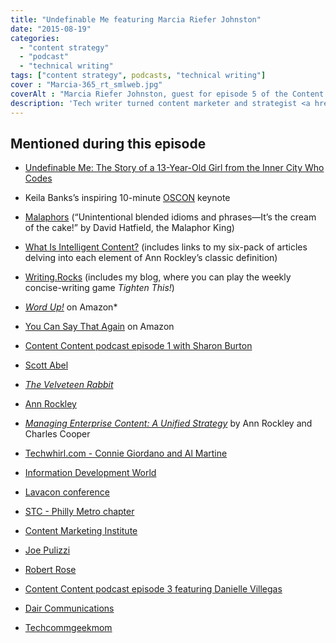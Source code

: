 ```yaml
---
title: "Undefinable Me featuring Marcia Riefer Johnston"
date: "2015-08-19"
categories:
  - "content strategy"
  - "podcast"
  - "technical writing"
tags: ["content strategy", podcasts, "technical writing"]
cover : "Marcia-365_rt_smlweb.jpg"
coverAlt : "Marcia Riefer Johnston, guest for episode 5 of the Content Content podcast"
description: 'Tech writer turned content marketer and strategist <a href="http://twitter.com/marciarjohnston">Marcia Riefer Johnston</a> discusses her career transitions, her two highly rated books, and her strong love of Strunk and White.'
---
```

## Mentioned during this episode

- [Undefinable Me: The Story of a 13-Year-Old Girl from the Inner City Who Codes](http://www.mtv.com/news/2226440/teen-programmer-speech/)
- Keila Banks’s inspiring 10-minute [OSCON](http://www.oscon.com/) keynote

- [Malaphors](http://malaphors.com/) (“Unintentional blended idioms and phrases&mdash;It’s the cream of the cake!” by David Hatfield, the Malaphor King)

- [What Is Intelligent Content?](http://contentmarketinginstitute.com/intelligent-content/what-is-intelligent-content/) (includes links to my six-pack of articles delving into each element of Ann Rockley’s classic definition)

- [Writing.Rocks](http://writing.rocks/) (includes my blog, where you can play the weekly concise-writing game _Tighten This!_)

- [_Word Up!_](http://www.amazon.com/gp/product/B00CYSB2IK) on Amazon\*

- [You Can Say That Again](http://www.amazon.com/You-Can-Say-That-Again-ebook/dp/B00VSBRB0M) on Amazon

- [Content Content podcast episode 1 with Sharon Burton](http://edmarsh.com/2015/02/06/introducing-the-content-content-podcast/)

- [Scott Abel](http://thecontentwrangler.com)

- [_The Velveteen Rabbit_](https://en.wikipedia.org/wiki/The_Velveteen_Rabbit)

- [Ann Rockley](https://en.wikipedia.org/wiki/Ann_Rockley)

- [_Managing Enterprise Content: A Unified Strategy_](http://www.amazon.com/Managing-Enterprise-Content-Unified-Strategy/dp/032181536X) by Ann Rockley and Charles Cooper

- [Techwhirl.com - Connie Giordano and Al Martine](http://techwhirl.com)

- [Information Development World](http://www.informationdevelopmentworld.com/)

- [Lavacon conference](http://lavacon.org)

- [STC - Philly Metro chapter](http://stcpmc.org/)

- [Content Marketing Institute](http://contentmarketinginstitute.com/)

- [Joe Pulizzi](http://www.joepulizzi.com/)

- [Robert Rose](http://robertrose.me/)

- [Content Content podcast episode 3 featuring Danielle Villegas](http://edmarsh.com/2015/04/28/content-content-podcast-fire-fingers-featuring-danielle-villegas-episode-3/)

- [Dair Communications](http://www.daircomm.com/)

- [Techcommgeekmom](http://techcommgeekmom.com)
